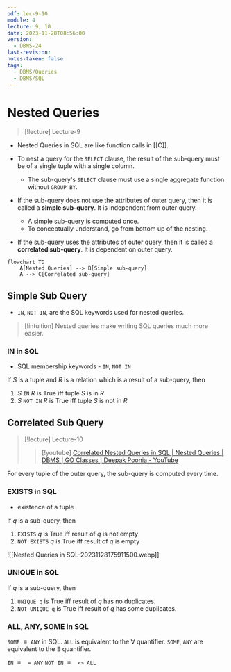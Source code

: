 ```yaml
---
pdf: lec-9-10
module: 4
lecture: 9, 10
date: 2023-11-28T08:56:00
version:
  - DBMS-24
last-revision: 
notes-taken: false
tags:
  - DBMS/Queries
  - DBMS/SQL
---
```


# Nested Queries
> [!lecture] Lecture-9

- Nested Queries in SQL are like function calls in [[C]].
- To nest a query for the `SELECT` clause, the result of the sub-query must be of a single tuple with a single column.
	- The sub-query's `SELECT` clause must use a single aggregate function without `GROUP BY`.

- If the sub-query does not use the attributes of outer query, then it is called a **simple sub-query**. It is independent from outer query.
	- A simple sub-query is computed once.
	- To conceptually understand, go from bottom up of the nesting.
- If the sub-query uses the attributes of outer query, then it is called a **correlated sub-query**. It is dependent on outer query.

```mermaid
flowchart TD
	A[Nested Queries] --> B[Simple sub-query]
	A --> C[Correlated sub-query]
```

## Simple Sub Query
- `IN`, `NOT IN`,  are the SQL keywords used for nested queries.

> [!intuition] Nested queries make writing SQL queries much more easier.

### IN in SQL
- SQL membership keywords - `IN`, `NOT IN`

If ${} S$ is a tuple and $R$ is a relation which is a result of a sub-query, then
1. ${} S$ `IN` $R$ is True iff tuple $S$ is in $R$
2. $S$ `NOT IN` $R$ is True iff tuple $S$ is not in $R {}$


## Correlated Sub Query
> [!lecture] Lecture-10
>> [!youtube] [Correlated Nested Queries in SQL | Nested Queries | DBMS | GO Classes | Deepak Poonia - YouTube](https://www.youtube.com/watch?v=JbFyb2X7OCY)

For every tuple of the outer query, the sub-query is computed every time.

### EXISTS in SQL
- existence of a tuple

If ${} q$ is a sub-query, then
1. `EXISTS` $q$ is True iff result of ${} q {}$ is not empty 
2. `NOT EXISTS` ${} q$ is True iff result of ${} q$ is empty  

![[Nested Queries in SQL-20231128175911500.webp]]

### UNIQUE in SQL

If $q {}$ is a sub-query, then
1. `UNIQUE q` is True iff result of ${} q {}$ has no duplicates.
2. `NOT UNIQUE q` is True iff result of $q$ has some duplicates.

### ALL, ANY, SOME in SQL

`SOME` ${} \equiv {}$ `ANY` in SQL.
`ALL` is equivalent to the ${} \forall {}$ quantifier.
`SOME`, `ANY` are equivalent to the ${} \exists {}$ quantifier.


`IN` ${} \equiv {}$ ` = ANY`
`NOT IN` ${} \equiv {}$ ` <> ALL`
